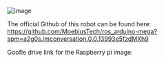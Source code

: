 ![image](https://github.com/Connect-Lab-Technion/MecanumRobot/assets/137280763/b6ccf6dd-9b39-4692-b9ee-40dccfd88f43)


The official Github of this robot can be found here: https://github.com/MoebiusTech/ros_arduino-mega?spm=a2g0s.imconversation.0.0.13993e5fzdMXh9

Goofle drive link for the Raspberry pi image:  
